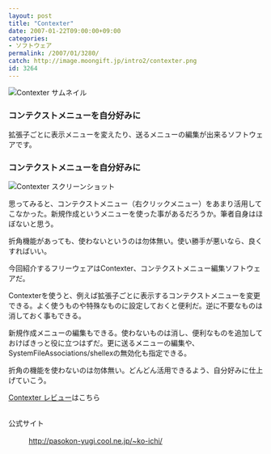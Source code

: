 ```yaml
---
layout: post
title: "Contexter"
date: 2007-01-22T09:00:00+09:00
categories:
- ソフトウェア
permalink: /2007/01/3280/
catch: http://image.moongift.jp/intro2/contexter.png
id: 3264
---
```

 ![Contexter サムネイル](http://image.moongift.jp/intro2/contexter.t.png "Contexter サムネイル")
  

### コンテクストメニューを自分好みに
  
拡張子ごとに表示メニューを変えたり、送るメニューの編集が出来るソフトウェアです。  
<!--more-->  

### コンテクストメニューを自分好みに
  

![Contexter スクリーンショット](http://image.moongift.jp/intro2/contexter.png "Contexter スクリーンショット")

  

思ってみると、コンテクストメニュー（右クリックメニュー）をあまり活用してこなかった。新規作成というメニューを使った事があるだろうか。筆者自身はほぼないと思う。

  

折角機能があっても、使わないというのは勿体無い。使い勝手が悪いなら、良くすればいい。

  

今回紹介するフリーウェアはContexter、コンテクストメニュー編集ソフトウェアだ。

  

Contexterを使うと、例えば拡張子ごとに表示するコンテクストメニューを変更できる。よく使うものや特殊なものに設定しておくと便利だ。逆に不要なものは消しておく事もできる。

  

新規作成メニューの編集もできる。使わないものは消し、便利なものを追加しておけばきっと役に立つはずだ。更に送るメニューの編集や、SystemFileAssociations/shellexの無効化も指定できる。

  

折角の機能を使わないのは勿体無い。どんどん活用できるよう、自分好みに仕上げていこう。

  

[Contexter レビュー](http://fw.moongift.jp/review/i-3282.html)はこちら

  
<dl>
<br><dt>公式サイト</dt>
<br><dd><a href="http://pasokon-yugi.cool.ne.jp/~ko-ichi/" target="_blank">http://pasokon-yugi.cool.ne.jp/~ko-ichi/</a></dd>
<br>
</dl>